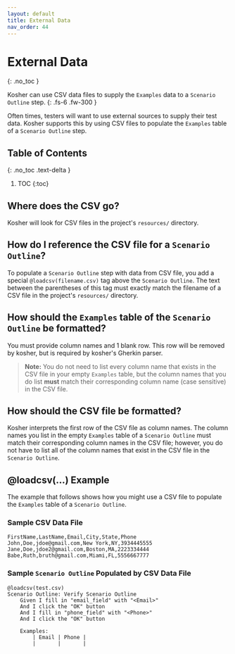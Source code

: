```yaml
---
layout: default
title: External Data 
nav_order: 44
---
```


# External Data
{: .no_toc }

Kosher can use CSV data files to supply the `Examples` data to a `Scenario Outline` step.
{: .fs-6 .fw-300 }

Often times, testers will want to use external sources to supply their test data. Kosher supports this by using CSV files to populate the `Examples` table
of a `Scenario Outline` step.

## Table of Contents
{: .no_toc .text-delta }

1. TOC
{:toc}

## Where does the CSV go?
Kosher will look for CSV files in the project's `resources/` directory.

## How do I reference the CSV file for a `Scenario Outline`?
To populate a `Scenario Outline` step with data from CSV file, you add a special `@loadcsv(filename.csv)` tag above the `Scenario Outline`. The text between
the parentheses of this tag must exactly match the filename of a CSV file in the project's `resources/` directory.

## How should the `Examples` table of the `Scenario Outline` be formatted?
You must provide column names and 1 blank row. This row will be removed by kosher, but is required by kosher's Gherkin parser.

> **Note:** You do not need to list every column name that exists in the CSV file in your empty `Examples` table, but the column names that you do list **must**
match their corresponding column name (case sensitive) in the CSV file.

## How should the CSV file be formatted?
Kosher interprets the first row of the CSV file as column names. The column names you list in the empty `Examples` table of a `Scenario Outline` must match their
corresponding column names in the CSV file; however, you do not have to list all of the column names that exist in the CSV file in the `Scenario Outline`.

## @loadcsv(...) Example
The example that follows shows how you might use a CSV file to populate the `Examples` table of a `Scenario Outline`.

### Sample CSV Data File
```csv
FirstName,LastName,Email,City,State,Phone
John,Doe,jdoe@gmail.com,New York,NY,3934445555
Jane,Doe,jdoe2@gmail.com,Boston,MA,2223334444
Babe,Ruth,bruth@gmail.com,Miami,FL,5556667777
```

### Sample `Scenario Outline` Populated by CSV Data File
```gherkin
@loadcsv(test.csv)
Scenario Outline: Verify Scenario Outline
    Given I fill in "email_field" with "<Email>"
    And I click the "OK" button
    And I fill in "phone_field" with "<Phone>"
    And I click the "OK" button

    Examples:
        | Email | Phone |
        |       |       |
```